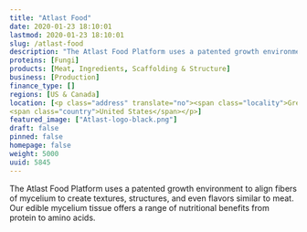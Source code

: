 ```yaml
---
title: "Atlast Food"
date: 2020-01-23 18:10:01
lastmod: 2020-01-23 18:10:01
slug: /atlast-food
description: "The Atlast Food Platform uses a patented growth environment to align fibers of mycelium to create textures, structures, and even flavors similar to meat. Our edible mycelium tissue offers a range of nutritional benefits from protein to amino&nbsp;acids."
proteins: [Fungi]
products: [Meat, Ingredients, Scaffolding & Structure]
business: [Production]
finance_type: []
regions: [US & Canada]
location: [<p class="address" translate="no"><span class="locality">Green Island</span>,<br>
<span class="country">United States</span></p>]
featured_image: ["Atlast-logo-black.png"]
draft: false
pinned: false
homepage: false
weight: 5000
uuid: 5845
---
```

<p>The Atlast Food Platform uses a patented growth environment to align fibers of mycelium to create textures, structures, and even flavors similar to meat. Our edible mycelium tissue offers a range of nutritional benefits from protein to amino&nbsp;acids.</p>

